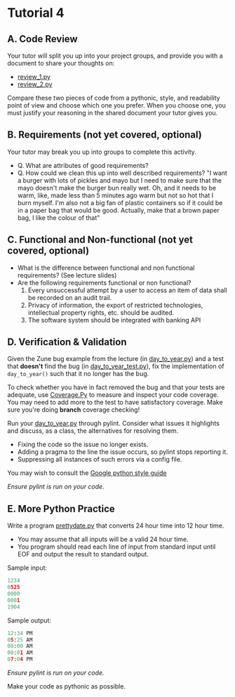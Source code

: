 # Tutorial 4

## A. Code Review

Your tutor will split you up into your project groups, and provide you with a document to share your thoughts on:

* [review_1.py](review_1.py)
* [review_2.py](review_2.py)

Compare these two pieces of code from a pythonic, style, and readability point of view and choose which one you prefer. When you choose one, you must justify your reasoning in the shared document your tutor gives you.

## B. Requirements (not yet covered, optional)

Your tutor may break you up into groups to complete this activity.

* Q. What are attributes of good requirements?
* Q. How could we clean this up into well described requirements? "I want a burger with lots of pickles and mayo but I need to make sure that the mayo doesn't make the burger bun really wet. Oh, and it needs to be warm, like, made less than 5 minutes ago warm but not so hot that I burn myself. I'm also not a big fan of plastic containers so if it could be in a paper bag that would be good. Actually, make that a brown paper bag, I like the colour of that"

## C. Functional and Non-functional (not yet covered, optional)

* What is the difference between functional and non functional requirements? (See lecture slides)
* Are the following requirements functional or non functional?
  1. Every unsuccessful attempt by a user to access an item of data shall be recorded on an audit trail. 
  2. Privacy of information, the export of restricted technologies, intellectual property rights, etc. should be audited. 
  3. The software system should be integrated with banking API

## D. Verification & Validation

Given the Zune bug example from the lecture (in [day_to_year.py](day_to_year.py)) and a test that **doesn't** find the bug (in [day_to_year_test.py](day_to_year_test.py)), fix the implementation of `day_to_year()` such that it no longer has the bug.

To check whether you have in fact removed the bug and that your tests are adequate, use [Coverage.Py](https://coverage.readthedocs.io) to measure and inspect your code coverage. You may need to add more to the test to have satisfactory coverage. Make sure you're doing **branch** coverage checking!

Run your [day_to_year.py](day_to_year.py) through pylint. Consider what issues it highlights and discuss, as a class, the alternatives for resolving them.

* Fixing the code so the issue no longer exists.
* Adding a pragma to the line the issue occurs, so pylint stops reporting it.
* Suppressing all instances of such errors via a config file.

You may wish to consult the [Google python style guide](https://google.github.io/styleguide/pyguide.html)

*Ensure pylint is run on your code.*

## E. More Python Practice

Write a program [prettydate.py](prettydate.py) that converts 24 hour time into 12 hour time.
- You may assume that all inputs will be a valid 24 hour time.
- You program should read each line of input from standard input until EOF and output the result to standard output.

Sample input:
```python
1234
0525
0000
0001
1904
```

Sample output:
```python
12:34 PM
05:25 AM
00:00 AM
00:01 AM
07:04 PM
```

*Ensure pylint is run on your code.*

Make your code as pythonic as possible.
